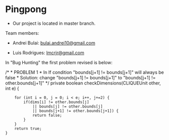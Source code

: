 # Pingpong

  - Our project is located in master branch.
  
Team members:

  - Andrei Bulai: bulai.andrei10@gmail.com

  - Luis Rodrigues: lmcrjr@gmail.com
  

In "Bug Hunting" the first problem revised is below:

  /*
	 * PROBLEM 1
	 * In If condition "bounds[j+1] != bounds[j+1]" will always be false
	 * Solution:
	 	 change "bounds[j+1] != bounds[j+1]" to "bounds[j+1] != other.bounds[j+1]"
	 */
	private boolean checkDimensions(CLIQUEUnit other, int e) {
		
		for (int i = 0, j = 0; i < e; i++, j+=2) {
			if(dims[i] != other.bounds[j]
				|| bounds[j] != other.bounds[j]
				|| bounds[j+1] != other.bounds[j+1]) {
				return false;
			}
		}
		return true;
	}
  
